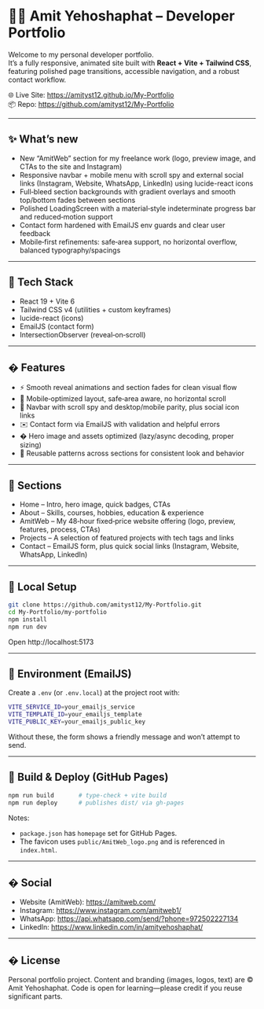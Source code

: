 # 👨‍💻 Amit Yehoshaphat – Developer Portfolio

Welcome to my personal developer portfolio.  
It’s a fully responsive, animated site built with **React + Vite + Tailwind CSS**, featuring polished page transitions, accessible navigation, and a robust contact workflow.

🌐 Live Site: https://amityst12.github.io/My-Portfolio  
📦 Repo: https://github.com/amityst12/My-Portfolio

---

## ✨ What’s new

- New “AmitWeb” section for my freelance work (logo, preview image, and CTAs to the site and Instagram)
- Responsive navbar + mobile menu with scroll spy and external social links (Instagram, Website, WhatsApp, LinkedIn) using lucide-react icons
- Full‑bleed section backgrounds with gradient overlays and smooth top/bottom fades between sections
- Polished LoadingScreen with a material‑style indeterminate progress bar and reduced‑motion support
- Contact form hardened with EmailJS env guards and clear user feedback
- Mobile‑first refinements: safe‑area support, no horizontal overflow, balanced typography/spacings

---

## 🚀 Tech Stack

- React 19 + Vite 6
- Tailwind CSS v4 (utilities + custom keyframes)
- lucide-react (icons)
- EmailJS (contact form)
- IntersectionObserver (reveal‑on‑scroll)

---

## � Features

- ⚡ Smooth reveal animations and section fades for clean visual flow
- 📱 Mobile‑optimized layout, safe‑area aware, no horizontal scroll
- 🧭 Navbar with scroll spy and desktop/mobile parity, plus social icon links
- ✉️ Contact form via EmailJS with validation and helpful errors
- �️ Hero image and assets optimized (lazy/async decoding, proper sizing)
- 🧩 Reusable patterns across sections for consistent look and behavior

---

## 🧠 Sections

- Home – Intro, hero image, quick badges, CTAs
- About – Skills, courses, hobbies, education & experience
- AmitWeb – My 48‑hour fixed‑price website offering (logo, preview, features, process, CTAs)
- Projects – A selection of featured projects with tech tags and links
- Contact – EmailJS form, plus quick social links (Instagram, Website, WhatsApp, LinkedIn)

---

## 🧪 Local Setup

```bash
git clone https://github.com/amityst12/My-Portfolio.git
cd My-Portfolio/my-portfolio
npm install
npm run dev
```

Open http://localhost:5173

---

## 🔐 Environment (EmailJS)

Create a `.env` (or `.env.local`) at the project root with:

```bash
VITE_SERVICE_ID=your_emailjs_service
VITE_TEMPLATE_ID=your_emailjs_template
VITE_PUBLIC_KEY=your_emailjs_public_key
```

Without these, the form shows a friendly message and won’t attempt to send.

---

## 🧰 Build & Deploy (GitHub Pages)

```bash
npm run build       # type-check + vite build
npm run deploy      # publishes dist/ via gh-pages
```

Notes:
- `package.json` has `homepage` set for GitHub Pages.
- The favicon uses `public/AmitWeb_logo.png` and is referenced in `index.html`.

---

## � Social

- Website (AmitWeb): https://amitweb.com/
- Instagram: https://www.instagram.com/amitweb1/
- WhatsApp: https://api.whatsapp.com/send/?phone=972502227134
- LinkedIn: https://www.linkedin.com/in/amityehoshaphat/

---

## � License

Personal portfolio project. Content and branding (images, logos, text) are © Amit Yehoshaphat. Code is open for learning—please credit if you reuse significant parts.
